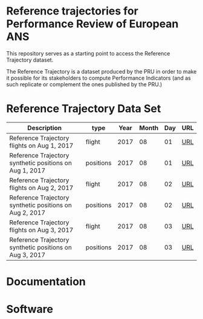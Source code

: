 # Reference trajectories for Performance Review of European ANS

This repository serves as a starting point to access the Reference Trajectory dataset.

The Reference Trajectory is a dataset produced by the PRU in order to make it possible for its stakeholders to
compute Performance Indicators (and as such replicate or complement the ones published by the PRU.)


# Reference Trajectory Data Set

| Description                                             | type      | Year | Month | Day | URL              |
|---------------------------------------------------------|-----------|------|-------|-----|------------------|
| Reference Trajectory flights on Aug 1, 2017             | flight    | 2017 |    08 |  01 | [URL][f20180801] |
| Reference Trajectory synthetic positions on Aug 1, 2017 | positions | 2017 |    08 |  01 | [URL][p20180801] |
| Reference Trajectory flights on Aug 2, 2017             | flight    | 2017 |    08 |  02 | [URL][f20180802] |
| Reference Trajectory synthetic positions on Aug 2, 2017 | positions | 2017 |    08 |  02 | [URL][p20180802] |
| Reference Trajectory flights on Aug 3, 2017             | flight    | 2017 |    08 |  03 | [URL][f20180803] |
| Reference Trajectory synthetic positions on Aug 3, 2017 | positions | 2017 |    08 |  03 | [URL][p20180803] |

[f20180801]: https://storage.googleapis.com/pru-trajectories/sources/merged/overnight_cpr_fr24/cpr_fr24_events_2017-08-01.csv.bz2 "reference trajectory flights on 20180801"
[f20180802]: https://storage.googleapis.com/pru-trajectories/sources/merged/overnight_cpr_fr24/cpr_fr24_events_2017-08-02.csv.bz2 "reference trajectory flights on 20180802"
[f20180803]: https://storage.googleapis.com/pru-trajectories/sources/merged/overnight_cpr_fr24/cpr_fr24_events_2017-08-03.csv.bz2 "reference trajectory flights on 20180803"

[p20180801]: https://google.com "reference trajectory positions on 20180801"
[p20180802]: https://google.com "reference trajectory positions on 20180802"
[p20180803]: https://google.com "reference trajectory positions on 20180803"

# Documentation

# Software
